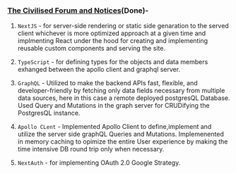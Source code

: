 
### **[The Civilised Forum and Notices](https://github.com/kb-0311/civilised-forum-and-notices)**(Done)-
1. `NextJS` - for server-side rendering or static side genaration to the served client whichever is more optimized approach at a given time and implmenting React under the hood for creating and implementing reusable custom components and serving the site.

2. `TypeScript` - for defining types for the objects and data members exhanged between the apollo client and graphql server. 

3. `GraphQL` -  Utilized to make the backend APIs fast, flexible, and developer-friendly by fetching only data fields necessary from multiple data sources, here in this case a remote deployed postgresQL Database. Used Query and Mutations in the graph server for CRUDifying the PostgresQL instance.

4. `Apollo CLent` - Implemented Apollo Client to define,implement and utilize the server side graphQL Queries and Mutations. Implemenented in memory caching to opimize the entire User experience by making the time intensive DB round trip only when necessary.  

2. `NextAuth` - for implementing OAuth 2.0 Google Strategy.


